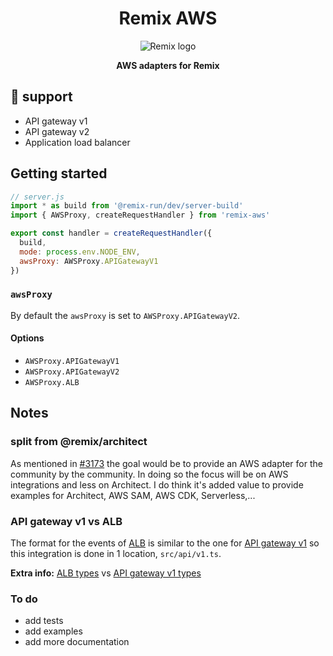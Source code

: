 <div align="center">
  <h1>Remix AWS</h1>
  <img alt="Remix logo" src="https://raw.githubusercontent.com/wingleung/remix-aws/main/docs/img/remix-logo.png"/>
  <p><strong>AWS adapters for Remix</strong></p>
</div>

## 🚀 support

- API gateway v1
- API gateway v2
- Application load balancer

## Getting started

```javascript
// server.js
import * as build from '@remix-run/dev/server-build'
import { AWSProxy, createRequestHandler } from 'remix-aws'

export const handler = createRequestHandler({
  build,
  mode: process.env.NODE_ENV,
  awsProxy: AWSProxy.APIGatewayV1
})
```

### `awsProxy`

By default the `awsProxy` is set to `AWSProxy.APIGatewayV2`.

#### Options

- `AWSProxy.APIGatewayV1`
- `AWSProxy.APIGatewayV2`
- `AWSProxy.ALB`

## Notes

### split from @remix/architect

As mentioned in [#3173](https://github.com/remix-run/remix/pull/3173) the goal would be to provide an AWS adapter for the community by the community.
In doing so the focus will be on AWS integrations and less on Architect. I do think it's added value to provide examples for Architect, AWS SAM, AWS CDK, Serverless,...

### API gateway v1 vs ALB

The format for the events of [ALB](https://docs.aws.amazon.com/elasticloadbalancing/latest/application/lambda-functions.html#receive-event-from-load-balancer) is similar to the one for [API gateway v1](https://docs.aws.amazon.com/apigateway/latest/developerguide/http-api-develop-integrations-lambda.html) so this integration is done in 1 location, `src/api/v1.ts`.

**Extra info:** [ALB types](https://github.com/DefinitelyTyped/DefinitelyTyped/blob/master/types/aws-lambda/trigger/alb.d.ts#L29-L48) vs [API gateway v1 types](https://github.com/DefinitelyTyped/DefinitelyTyped/blob/master/types/aws-lambda/trigger/api-gateway-proxy.d.ts#L116-L145)

### To do

- add tests
- add examples
- add more documentation
